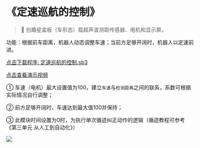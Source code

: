 # 《定速巡航的控制》

> 🧰 创趣星盒板（车形态）载超声波测距传感器、电机和显示屏。

功能：根据前车距离，机器人动态调整车速；当前方足够开阔时，机器人以定速前进。

<a href="/tutorial/starbox_yj/sb3/07/定速巡航的控制.sb3">点击下载程序: 定速巡航的控制.sb3</a>

<a href="https://www.cfunworld.com" target="_blank">点击查看演示视频</a>

① 车速（电机）最大设置值为100，建立`车速`与`检测距离`之间的联系，系数可根据实际情况自行调整；

② 前方足够开阔时，车速达到最大值100并保持；

③ 此模块时间设置为0时，为执行单次循迹纠正动作的逻辑（循迹教程可参考《第三单元 从人工到自动化》）

<img src="/images/07/定速巡航的控制.png">
